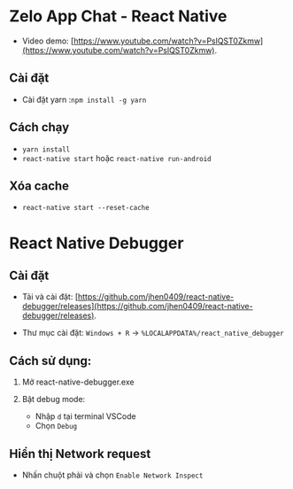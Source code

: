 # Zelo App Chat - React Native
- Video demo: [https://www.youtube.com/watch?v=PslQST0Zkmw](https://www.youtube.com/watch?v=PslQST0Zkmw).

## Cài đặt

- Cài đặt yarn :`npm install -g yarn`

## Cách chạy

- `yarn install`
- `react-native start` hoặc `react-native run-android`

## Xóa cache

- `react-native start --reset-cache`

# React Native Debugger

## Cài đặt

- Tải và cài đặt: [https://github.com/jhen0409/react-native-debugger/releases](https://github.com/jhen0409/react-native-debugger/releases).

- Thư mục cài đặt: `Windows + R` -> `%LOCALAPPDATA%/react_native_debugger`

## Cách sử dụng:

1. Mở react-native-debugger.exe

2. Bật debug mode:

   - Nhập `d` tại terminal VSCode
   - Chọn `Debug`

## Hiển thị Network request

- Nhấn chuột phải và chọn `Enable Network Inspect`
